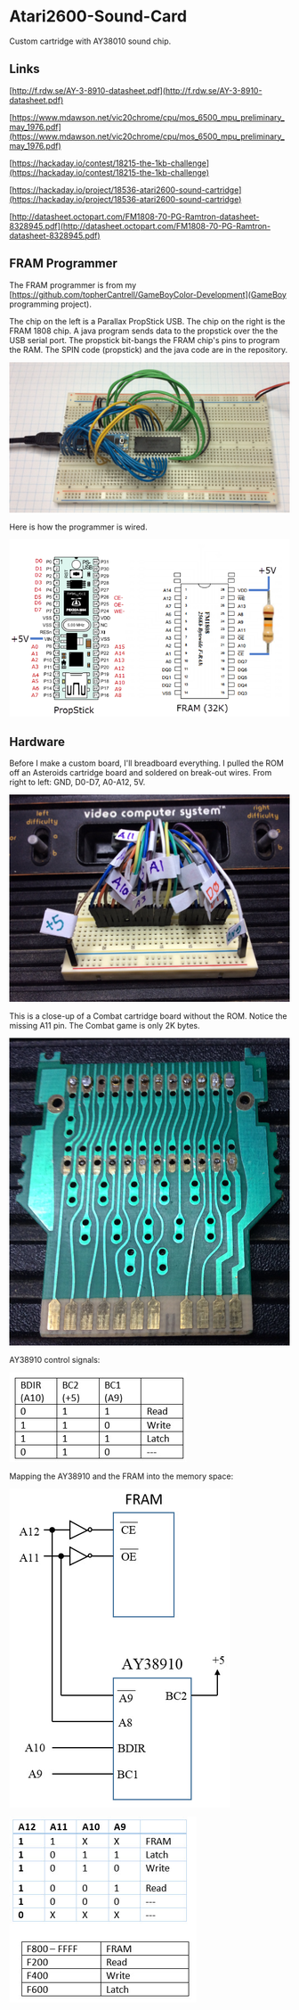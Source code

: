# Atari2600-Sound-Card
Custom cartridge with AY38010 sound chip.

## Links

[http://f.rdw.se/AY-3-8910-datasheet.pdf](http://f.rdw.se/AY-3-8910-datasheet.pdf)

[https://www.mdawson.net/vic20chrome/cpu/mos_6500_mpu_preliminary_may_1976.pdf](https://www.mdawson.net/vic20chrome/cpu/mos_6500_mpu_preliminary_may_1976.pdf)

[https://hackaday.io/contest/18215-the-1kb-challenge](https://hackaday.io/contest/18215-the-1kb-challenge)

[https://hackaday.io/project/18536-atari2600-sound-cartridge](https://hackaday.io/project/18536-atari2600-sound-cartridge)

[http://datasheet.octopart.com/FM1808-70-PG-Ramtron-datasheet-8328945.pdf](http://datasheet.octopart.com/FM1808-70-PG-Ramtron-datasheet-8328945.pdf)

## FRAM Programmer

The FRAM programmer is from my [https://github.com/topherCantrell/GameBoyColor-Development](GameBoy programming project).

The chip on the left is a Parallax PropStick USB. The chip on the right is the FRAM 1808 chip. A java program sends data to the propstick over
the the USB serial port. The propstick bit-bangs the FRAM chip's pins to program the RAM. The SPIN code (propstick) and the java code are in the repository.

![](https://github.com/topherCantrell/Atari2600-Sound-Card/blob/master/art/programmer.jpg)

Here is how the programmer is wired.

![](https://github.com/topherCantrell/Atari2600-Sound-Card/blob/master/art/progpins.png)


## Hardware

Before I make a custom board, I'll breadboard everything. I pulled the ROM off an Asteroids cartridge board
and soldered on break-out wires. From right to left: GND, D0-D7, A0-A12, 5V. 

![](https://github.com/topherCantrell/Atari2600-Sound-Card/blob/master/art/breakout.jpg)

This is a close-up of a Combat cartridge board without the ROM. Notice the missing A11 pin. The Combat game
is only 2K bytes.

![](https://github.com/topherCantrell/Atari2600-Sound-Card/blob/master/art/combat.jpg)

AY38910 control signals:

![](https://github.com/topherCantrell/Atari2600-Sound-Card/blob/master/art/AYsignals.jpg)

Mapping the AY38910 and the FRAM into the memory space:

![](https://github.com/topherCantrell/Atari2600-Sound-Card/blob/master/art/schematic.jpg)

![](https://github.com/topherCantrell/Atari2600-Sound-Card/blob/master/art/memmap.jpg)


